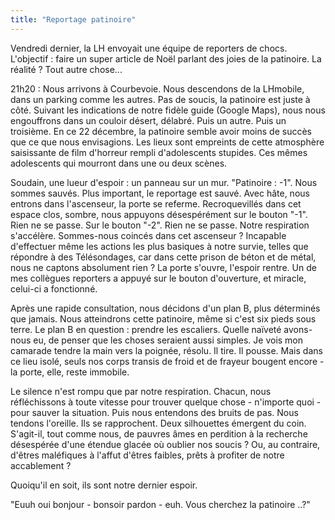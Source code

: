 ```yaml
---
title: "Reportage patinoire"
---
```


Vendredi dernier, la LH envoyait une équipe de reporters de chocs. L'objectif : faire un super article de Noël parlant des joies de la patinoire. La réalité ? Tout autre chose...

21h20 : Nous arrivons à Courbevoie.
Nous descendons de la LHmobile, dans un parking comme les autres. Pas de soucis, la patinoire est juste à côté. Suivant les indications de notre fidèle guide (Google Maps), nous nous engouffrons dans un couloir désert, délabré. Puis un autre. Puis un troisième. En ce 22 décembre, la patinoire semble avoir moins de succès que ce que nous envisagions. Les lieux sont empreints de cette atmosphère saisissante de film d'horreur rempli d'adolescents stupides. Ces mêmes adolescents qui mourront dans une ou deux scènes.

Soudain, une lueur d'espoir : un panneau sur un mur. "Patinoire : -1". Nous sommes sauvés. Plus important, le reportage est sauvé. Avec hâte, nous entrons dans l'ascenseur, la porte se referme. Recroquevillés dans cet espace clos, sombre, nous appuyons désespérément sur le bouton "-1". Rien ne se passe. Sur le bouton "-2". Rien ne se passe. Notre respiration s'accélère. Sommes-nous coincés dans cet ascenseur ? Incapable d'effectuer même les actions les plus basiques à notre survie, telles que répondre à des Télésondages, car dans cette prison de béton et de métal, nous ne captons absolument rien ? La porte s'ouvre, l'espoir rentre. Un de mes collègues reporters a appuyé sur le bouton d'ouverture, et miracle, celui-ci a fonctionné.

Après une rapide consultation, nous décidons d'un plan B, plus déterminés que jamais. Nous atteindrons cette patinoire, même si c'est six pieds sous terre. Le plan B en question : prendre les escaliers. Quelle naïveté avons-nous eu, de penser que les choses seraient aussi simples. Je vois mon camarade tendre la main vers la poignée, résolu. Il tire. Il pousse. Mais dans ce lieu isolé, seuls nos corps transis de froid et de frayeur bougent encore - la porte, elle, reste immobile.

Le silence n'est rompu que par notre respiration. Chacun, nous réfléchissons à toute vitesse pour trouver quelque chose - n'importe quoi - pour sauver la situation. Puis nous entendons des bruits de pas. Nous tendons l'oreille. Ils se rapprochent. Deux silhouettes émergent du coin. S'agit-il, tout comme nous, de pauvres âmes en perdition à la recherche désespérée d'une étendue glacée où oublier nos soucis ? Ou, au contraire, d'êtres maléfiques à l'affut d'êtres faibles, prêts à profiter de notre accablement ?

Quoiqu'il en soit, ils sont notre dernier espoir.

"Euuh oui bonjour - bonsoir pardon - euh. Vous cherchez la patinoire ..?"